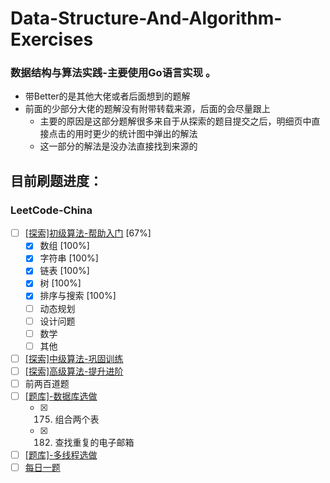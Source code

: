# Data-Structure-And-Algorithm-Exercises

### 数据结构与算法实践-主要使用Go语言实现 。

* 带Better的是其他大佬或者后面想到的题解
* 前面的少部分大佬的题解没有附带转载来源，后面的会尽量跟上
  * 主要的原因是这部分题解很多来自于从探索的题目提交之后，明细页中直接点击的用时更少的统计图中弹出的解法
  * 这一部分的解法是没办法直接找到来源的

## 目前刷题进度：

###  LeetCode-China

- [ ] [[探索]初级算法-帮助入门](https://leetcode-cn.com/explore/interview/card/top-interview-questions-easy) [67%]
  - [x] 数组 [100%]
  - [x] 字符串 [100%]
  - [x] 链表 [100%]
  - [x] 树 [100%]
  - [x] 排序与搜索 [100%]
  - [ ] 动态规划
  - [ ] 设计问题
  - [ ] 数学
  - [ ] 其他
- [ ] [[探索]中级算法-巩固训练](https://leetcode-cn.com/explore/interview/card/top-interview-questions-medium)
- [ ] [[探索]高级算法-提升进阶](https://leetcode-cn.com/explore/interview/card/top-interview-questions-hard)
- [ ] 前两百道题
- [ ] [[题库]-数据库选做](https://leetcode-cn.com/problemset/database/)
  - [x] 175. 组合两个表
  - [x] 182. 查找重复的电子邮箱
- [ ] [[题库]-多线程选做](https://leetcode-cn.com/problemset/concurrency/)
- [ ] [每日一题](https://leetcode-cn.com/circle/article/9EZfRE/?utm_campaign=daily_question&utm_medium=banner&utm_source=problemset&gio_link_id=noqw6arR)

